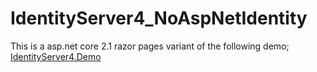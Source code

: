 # IdentityServer4_NoAspNetIdentity

This is a asp.net core 2.1 razor pages variant of the following demo;  
[IdentityServer4.Demo](https://github.com/IdentityServer/IdentityServer4.Demo)
